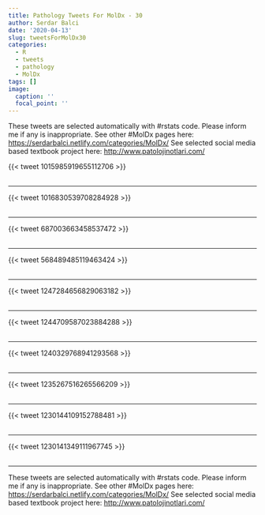 ```yaml
---
title: Pathology Tweets For MolDx - 30
author: Serdar Balci
date: '2020-04-13'
slug: tweetsForMolDx30
categories:
  - R
  - tweets
  - pathology
  - MolDx
tags: []
image:
  caption: ''
  focal_point: ''
---
```



These tweets are selected automatically with #rstats code. Please inform me if any is inappropriate.
See other #MolDx pages here: https://serdarbalci.netlify.com/categories/MolDx/ 
See selected social media based textbook project here: http://www.patolojinotlari.com/

{{< tweet 1015985919655112706 >}}
<br>
<br>
<hr>
{{< tweet 1016830539708284928 >}}
<br>
<br>
<hr>
{{< tweet 687003663458537472 >}}
<br>
<br>
<hr>
{{< tweet 568489485119463424 >}}
<br>
<br>
<hr>
{{< tweet 1247284656829063182 >}}
<br>
<br>
<hr>
{{< tweet 1244709587023884288 >}}
<br>
<br>
<hr>
{{< tweet 1240329768941293568 >}}
<br>
<br>
<hr>
{{< tweet 1235267516265566209 >}}
<br>
<br>
<hr>
{{< tweet 1230144109152788481 >}}
<br>
<br>
<hr>
{{< tweet 1230141349111967745 >}}
<br>
<br>
<hr>


These tweets are selected automatically with #rstats code. Please inform me if any is inappropriate.
See other #MolDx pages here: https://serdarbalci.netlify.com/categories/MolDx/ 
See selected social media based textbook project here: http://www.patolojinotlari.com/

